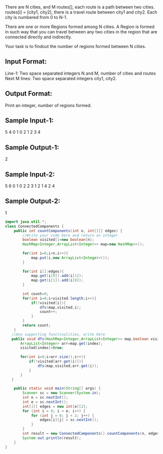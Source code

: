 There are N cities, and M routes[], each route is a path between two cities.
routes[i] = [city1, city2], there is a travel route between city1 and city2.
Each city is numbered from 0 to N-1.
 
There are one or more Regions formed among N cities. 
A Region is formed in such way that you can travel between any two cities 
in the region that are connected directly and indirectly.
 
Your task is to findout the number of regions formed between N cities. 
 
Input Format:
-------------
Line-1: Two space separated integers N and M, number of cities and routes
Next M lines: Two space separated integers city1, city2.
 
Output Format:
--------------
Print an integer, number of regions formed.
 
 
Sample Input-1:
---------------
5 4
0 1
0 2
1 2
3 4
 
Sample Output-1:
----------------
2
 
 
Sample Input-2:
---------------
5 6
0 1
0 2
2 3
1 2
1 4
2 4
 
Sample Output-2:
----------------
1
```java
import java.util.*;
class ConnectedComponents {
    public int countComponents(int n, int[][] edges) {
        //Write your code here and return an integer
        boolean visited[]=new boolean[n];
        HashMap<Integer,ArrayList<Integer>> map=new HashMap<>();
        
        for(int i=0;i<n;i++){
            map.put(i,new ArrayList<Integer>());
        }
        
        for(int i[]:edges){
            map.get(i[0]).add(i[1]);
            map.get(i[1]).add(i[0]);
        }
        
        int count=0;
        for(int i=0;i<visited.length;i++){
            if(!visited[i]){
                dfs(map,visited,i);
                count++;
            }
        }
        return count;
    }    
   //Any supporting functinalities, write here
   public void dfs(HashMap<Integer,ArrayList<Integer>> map,boolean visited[],int index){
       ArrayList<Integer> arr=map.get(index);
       visited[index]=true;
       
       for(int i=0;i<arr.size();i++){
           if(!visited[arr.get(i)]){
               dfs(map,visited,arr.get(i));
           }
       }
   }
   
    public static void main(String[] args) {
        Scanner sc = new Scanner(System.in);
        int n = sc.nextInt();
        int e = sc.nextInt();
        int[][] edges = new int[e][2];        
        for (int i = 0; i < e; i++) {
            for (int j = 0; j < 2; j++) {
                edges[i][j] = sc.nextInt();
            }
        }        
        int result = new ConnectedComponents().countComponents(n, edges);
        System.out.println(result);
    }
}

```